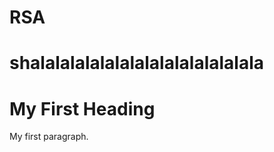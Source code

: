 # RSA
# shalalalalalalalalalalalalalalala
<!DOCTYPE html>
<html>
<body>

<h1>My First Heading</h1>

<p>My first paragraph.</p>

</body>
</html>
